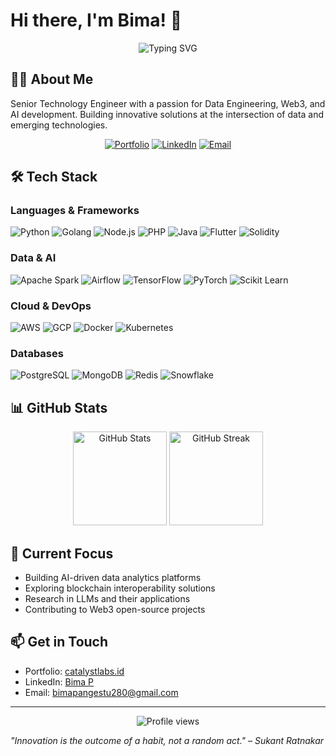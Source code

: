 # Hi there, I'm Bima! 👋 

<div align="center">
  <img src="https://readme-typing-svg.demolab.com?font=Fira+Code&pause=1000&color=2F81F7&center=true&vCenter=true&width=435&lines=Senior+Technology+Engineer;Data+Engineering+%7C+Web3+%7C+AI;7%2B+Years+of+Experience" alt="Typing SVG" />
</div>

## 👨‍💻 About Me

Senior Technology Engineer with a passion for Data Engineering, Web3, and AI development. Building innovative solutions at the intersection of data and emerging technologies.

<div align="center">

[![Portfolio](https://img.shields.io/badge/Portfolio-catalystlabs.id-blue?style=for-the-badge&logo=google-chrome)](http://catalystlabs.id/)
[![LinkedIn](https://img.shields.io/badge/LinkedIn-Connect-blue?style=for-the-badge&logo=linkedin)](https://www.linkedin.com/in/bima-p-a55283108/)
[![Email](https://img.shields.io/badge/Email-Contact-red?style=for-the-badge&logo=gmail)](mailto:bimapangestu280@gmail.com)

</div>

## 🛠️ Tech Stack

### Languages & Frameworks
![Python](https://img.shields.io/badge/Python-3776AB?style=flat-square&logo=python&logoColor=white)
![Golang](https://img.shields.io/badge/Go-00ADD8?style=flat-square&logo=go&logoColor=white)
![Node.js](https://img.shields.io/badge/Node.js-339933?style=flat-square&logo=nodedotjs&logoColor=white)
![PHP](https://img.shields.io/badge/PHP-777BB4?style=flat-square&logo=php&logoColor=white)
![Java](https://img.shields.io/badge/Java-ED8B00?style=flat-square&logo=java&logoColor=white)
![Flutter](https://img.shields.io/badge/Flutter-02569B?style=flat-square&logo=flutter&logoColor=white)
![Solidity](https://img.shields.io/badge/Solidity-363636?style=flat-square&logo=solidity&logoColor=white)

### Data & AI
![Apache Spark](https://img.shields.io/badge/Apache%20Spark-E25A1C?style=flat-square&logo=apache-spark&logoColor=white)
![Airflow](https://img.shields.io/badge/Airflow-017CEE?style=flat-square&logo=apache-airflow&logoColor=white)
![TensorFlow](https://img.shields.io/badge/TensorFlow-FF6F00?style=flat-square&logo=tensorflow&logoColor=white)
![PyTorch](https://img.shields.io/badge/PyTorch-EE4C2C?style=flat-square&logo=pytorch&logoColor=white)
![Scikit Learn](https://img.shields.io/badge/Scikit%20Learn-F7931E?style=flat-square&logo=scikit-learn&logoColor=white)

### Cloud & DevOps
![AWS](https://img.shields.io/badge/AWS-232F3E?style=flat-square&logo=amazon-aws&logoColor=white)
![GCP](https://img.shields.io/badge/GCP-4285F4?style=flat-square&logo=google-cloud&logoColor=white)
![Docker](https://img.shields.io/badge/Docker-2496ED?style=flat-square&logo=docker&logoColor=white)
![Kubernetes](https://img.shields.io/badge/Kubernetes-326CE5?style=flat-square&logo=kubernetes&logoColor=white)

### Databases
![PostgreSQL](https://img.shields.io/badge/PostgreSQL-316192?style=flat-square&logo=postgresql&logoColor=white)
![MongoDB](https://img.shields.io/badge/MongoDB-47A248?style=flat-square&logo=mongodb&logoColor=white)
![Redis](https://img.shields.io/badge/Redis-DC382D?style=flat-square&logo=redis&logoColor=white)
![Snowflake](https://img.shields.io/badge/Snowflake-29B5E8?style=flat-square&logo=snowflake&logoColor=white)

## 📊 GitHub Stats

<div align="center">
  <img src="https://github-readme-stats.vercel.app/api?username=bimapangestu28&show_icons=true&theme=tokyonight" alt="GitHub Stats" height="150">
  <img src="https://github-readme-streak-stats.herokuapp.com/?user=bimapangestu28&theme=tokyonight" alt="GitHub Streak" height="150">
</div>

## 🎯 Current Focus

- Building AI-driven data analytics platforms
- Exploring blockchain interoperability solutions
- Research in LLMs and their applications
- Contributing to Web3 open-source projects

## 📫 Get in Touch

- Portfolio: [catalystlabs.id](http://catalystlabs.id/)
- LinkedIn: [Bima P](https://www.linkedin.com/in/bima-p-a55283108/)
- Email: bimapangestu280@gmail.com

---

<div align="center">
  <img src="https://komarev.com/ghpvc/?username=YOUR_GITHUB_USERNAME&color=blue&style=flat-square" alt="Profile views">
</div>

*"Innovation is the outcome of a habit, not a random act." – Sukant Ratnakar*
